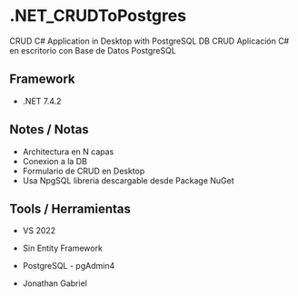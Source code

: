 # .NET_CRUDToPostgres
CRUD C# Application in Desktop with PostgreSQL DB
CRUD Aplicación C# en escritorio con Base de Datos PostgreSQL

## Framework
- .NET 7.4.2

## Notes / Notas
- Architectura en N capas
- Conexion a la DB
- Formulario de CRUD en Desktop
- Usa NpgSQL libreria descargable desde Package NuGet

## Tools / Herramientas
- VS 2022
- Sin Entity Framework
- PostgreSQL - pgAdmin4

- Jonathan Gabriel
